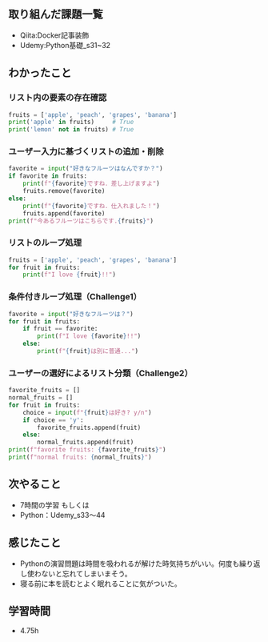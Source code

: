 ## 取り組んだ課題一覧  
- Qiita:Docker記事装飾
- Udemy:Python基礎_s31~32

## わかったこと
### リスト内の要素の存在確認
```python
fruits = ['apple', 'peach', 'grapes', 'banana']
print('apple' in fruits)     # True
print('lemon' not in fruits) # True
```

### ユーザー入力に基づくリストの追加・削除
```python
favorite = input("好きなフルーツはなんですか？")
if favorite in fruits:
    print(f"{favorite}ですね．差し上げますよ")
    fruits.remove(favorite)
else:
    print(f"{favorite}ですね．仕入れました！")
    fruits.append(favorite)
print(f"今あるフルーツはこちらです.{fruits}")
```

### リストのループ処理
```python
fruits = ['apple', 'peach', 'grapes', 'banana']
for fruit in fruits:
    print(f"I love {fruit}!!")
```

### 条件付きループ処理（Challenge1）
```python
favorite = input("好きなフルーツは？")
for fruit in fruits:
    if fruit == favorite:
        print(f"I love {favorite}!!")
    else:
        print(f"{fruit}は別に普通...")
```

### ユーザーの選好によるリスト分類（Challenge2）
```python
favorite_fruits = []
normal_fruits = []
for fruit in fruits:
    choice = input(f"{fruit}は好き? y/n")
    if choice == 'y':
        favorite_fruits.append(fruit)
    else:
        normal_fruits.append(fruit)
print(f"favorite fruits: {favorite_fruits}")
print(f"normal fruits: {normal_fruits}")
```


## 次やること
- 7時間の学習
もしくは
- Python：Udemy_s33〜44

## 感じたこと
- Pythonの演習問題は時間を吸われるが解けた時気持ちがいい。何度も繰り返し使わないと忘れてしまいまそう。
- 寝る前に本を読むとよく眠れることに気がついた。

## 学習時間
- 4.75h
